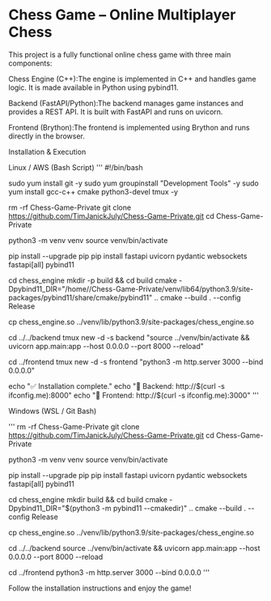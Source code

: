 # Chess Game – Online Multiplayer Chess

This project is a fully functional online chess game with three main components:

Chess Engine (C++):The engine is implemented in C++ and handles game logic. It is made available in Python using pybind11.

Backend (FastAPI/Python):The backend manages game instances and provides a REST API. It is built with FastAPI and runs on uvicorn.

Frontend (Brython):The frontend is implemented using Brython and runs directly in the browser.

Installation & Execution

Linux / AWS (Bash Script)
'''
#!/bin/bash

sudo yum install git -y
sudo yum groupinstall "Development Tools" -y
sudo yum install gcc-c++ cmake python3-devel tmux -y

rm -rf Chess-Game-Private
git clone https://github.com/TimJanickJuly/Chess-Game-Private.git
cd Chess-Game-Private

python3 -m venv venv
source venv/bin/activate

pip install --upgrade pip
pip install fastapi uvicorn pydantic websockets fastapi[all] pybind11

cd chess_engine
mkdir -p build && cd build
cmake -Dpybind11_DIR="/home/<USERNAME>/Chess-Game-Private/venv/lib64/python3.9/site-packages/pybind11/share/cmake/pybind11" ..
cmake --build . --config Release

cp chess_engine.so ../venv/lib/python3.9/site-packages/chess_engine.so

cd ../../backend
tmux new -d -s backend "source ../venv/bin/activate && uvicorn app.main:app --host 0.0.0.0 --port 8000 --reload"

cd ../frontend
tmux new -d -s frontend "python3 -m http.server 3000 --bind 0.0.0.0"

echo "✅ Installation complete."
echo "📌 Backend: http://$(curl -s ifconfig.me):8000"
echo "📌 Frontend: http://$(curl -s ifconfig.me):3000"
'''

Windows (WSL / Git Bash)

'''
rm -rf Chess-Game-Private
git clone https://github.com/TimJanickJuly/Chess-Game-Private.git
cd Chess-Game-Private

python3 -m venv venv
source venv/bin/activate

pip install --upgrade pip
pip install fastapi uvicorn pydantic websockets fastapi[all] pybind11

cd chess_engine
mkdir build && cd build
cmake -Dpybind11_DIR="$(python3 -m pybind11 --cmakedir)" ..
cmake --build . --config Release

cp chess_engine.so ../venv/lib/python3.9/site-packages/chess_engine.so

cd ../../backend
source ../venv/bin/activate && uvicorn app.main:app --host 0.0.0.0 --port 8000 --reload

cd ../frontend
python3 -m http.server 3000 --bind 0.0.0.0
'''


Follow the installation instructions and enjoy the game!
